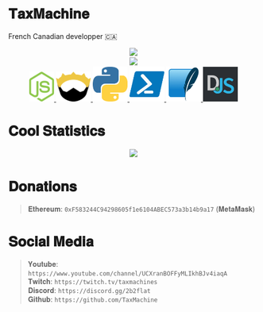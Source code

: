 # 𝐓𝐚𝐱𝐌𝐚𝐜𝐡𝐢𝐧𝐞
French Canadian developper 🇨🇦
<div align="center">
    <img src="https://lanyard.cnrad.dev/api/795785229699645491"><br>
    <img src="https://github-readme-stats.vercel.app/api?username=TaxMachine&show_icons=true&theme=tokyonight" right height="150" /><br>
    <a href="https://nodejs.org">
        <img src="https://raw.githubusercontent.com/TaxMachine/TaxMachine/main/nodejs-logo.webp" right height="60" width="50">
    </a>
    <a href="https://nim-lang.org">
        <img src="https://raw.githubusercontent.com/TaxMachine/TaxMachine/main/nim-logo.webp" right height="60" width="70">
    </a>
    <a href="https://python.org">
        <img src="https://raw.githubusercontent.com/TaxMachine/TaxMachine/main/python-logo.webp" height="70" width="70">
    </a>
    <a href="https://learn.microsoft.com/en-us/powershell/">
        <img src="https://raw.githubusercontent.com/TaxMachine/TaxMachine/main/powershell-logo.webp" height="70" width="70">
    </a>
    <a href="https://www.sqlite.org/">
        <img src="https://raw.githubusercontent.com/TaxMachine/TaxMachine/main/sqlite-logo.webp" height="70" width="70">
    </a>
    <a href="https://discord.js.org/#/">
        <img src="https://raw.githubusercontent.com/TaxMachine/TaxMachine/main/discord.js-logo.webp" height="70" width="70">
    </a>
</div>


# 𝐂𝐨𝐨𝐥 𝐒𝐭𝐚𝐭𝐢𝐬𝐭𝐢𝐜𝐬
<div align="center">
    <img src="https://github-readme-stats.vercel.app/api/top-langs/?username=TaxMachine&theme=prussian&custom_title=Stupid%20Languages%20i%20use" height="250" left />
</div>

# 𝐃𝐨𝐧𝐚𝐭𝐢𝐨𝐧𝐬
>𝐄𝐭𝐡𝐞𝐫𝐞𝐮𝐦: <code>0xF583244C94298605f1e6104ABEC573a3b14b9a17</code> (𝐌𝐞𝐭𝐚𝐌𝐚𝐬𝐤)<br>

# 𝐒𝐨𝐜𝐢𝐚𝐥 𝐌𝐞𝐝𝐢𝐚
>𝐘𝐨𝐮𝐭𝐮𝐛𝐞: ```https://www.youtube.com/channel/UCXranBOFFyMLIkhBJv4iaqA```<br>
>𝐓𝐰𝐢𝐭𝐜𝐡: ```https://twitch.tv/taxmachines```<br>
>𝐃𝐢𝐬𝐜𝐨𝐫𝐝: ```https://discord.gg/2b2flat```<br>
>𝐆𝐢𝐭𝐡𝐮𝐛: ```https://github.com/TaxMachine```<br>
